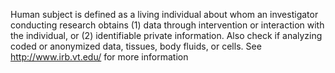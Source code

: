 Human subject is defined as a living individual about whom an investigator conducting research obtains (1) data through intervention or interaction with the individual, or (2) identifiable private information. Also check if analyzing coded or anonymized data, tissues, body fluids, or cells. See http://www.irb.vt.edu/ for more information
